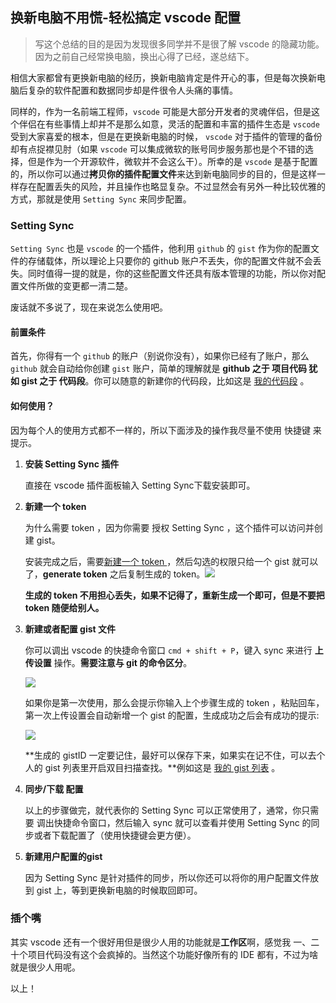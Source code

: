 ## 换新电脑不用慌-轻松搞定 vscode 配置

> 写这个总结的目的是因为发现很多同学并不是很了解 vscode 的隐藏功能。因为之前自己经常换电脑，换出心得了已经，遂总结下。

相信大家都曾有更换新电脑的经历，换新电脑肯定是件开心的事，但是每次换新电脑后复杂的软件配置和数据同步却是件很令人头痛的事情。

同样的，作为一名前端工程师，`vscode` 可能是大部分开发者的灵魂伴侣，但是这个伴侣在有些事情上却并不是那么如意，灵活的配置和丰富的插件生态是 `vscode` 受到大家喜爱的根本，但是在更换新电脑的时候， `vscode` 对于插件的管理的备份却有点捉襟见肘（如果 `vscode` 可以集成微软的账号同步服务那也是个不错的选择，但是作为一个开源软件，微软并不会这么干）。所幸的是 `vscode` 是基于配置的，所以你可以通过**拷贝你的插件配置文件**来达到新电脑同步的目的，但是这样一样存在配置丢失的风险，并且操作也略显复杂。不过显然会有另外一种比较优雅的方式，那就是使用 `Setting Sync` 来同步配置。



### Setting Sync

`Setting Sync` 也是 `vscode` 的一个插件，他利用 `github` 的 `gist` 作为你的配置文件的存储载体，所以理论上只要你的 github 账户不丢失，你的配置文件就不会丢失。同时值得一提的就是，你的这些配置文件还具有版本管理的功能，所以你对配置文件所做的变更都一清二楚。

废话就不多说了，现在来说怎么使用吧。

#### 前置条件

首先，你得有一个 `github` 的账户（别说你没有），如果你已经有了账户，那么 `github` 就会自动给你创建 `gist` 账户，简单的理解就是 **github 之于 项目代码 犹如 gist 之于 代码段**。你可以随意的新建你的代码段，比如这是 [我的代码段](https://gist.github.com/Michaelooo) 。

#### 如何使用？

因为每个人的使用方式都不一样的，所以下面涉及的操作我尽量不使用 快捷键 来提示。

1. **安装 Setting Sync 插件**

   直接在 vscode 插件面板输入 Setting Sync下载安装即可。

2. **新建一个 token**

   为什么需要 token ，因为你需要 授权 Setting Sync ，这个插件可以访问并创建 gist。 

   安装完成之后，需要[新建一个 token ](https://github.com/settings/tokens)，然后勾选的权限只给一个 gist 就可以了，**generate token** 之后复制生成的 token。![](https://shanalikhan.github.io/img/github2.PNG)

   **生成的 token 不用担心丢失，如果不记得了，重新生成一个即可，但是不要把 token 随便给别人。**

3. **新建或者配置 gist 文件**

   你可以调出 vscode 的快捷命令窗口 `cmd + shift + P`，键入 sync 来进行 **上传设置** 操作。**需要注意与 git 的命令区分**。

   ![](http://ww1.sinaimg.cn/large/86c7c947gy1fumzabi2bej20f708tdir.jpg)

   如果你是第一次使用，那么会提示你输入上个步骤生成的 token ，粘贴回车，第一次上传设置会自动新增一个 gist 的配置，生成成功之后会有成功的提示:

   ![](http://shanalikhan.github.io/img/upload2.png)

   **生成的 gistID 一定要记住，最好可以保存下来，如果实在记不住，可以去个人的 gist 列表里开启双目扫描查找。**例如这是 [我的 gist 列表](https://gist.github.com/Michaelooo) 。

4. **同步/下载 配置**

   以上的步骤做完，就代表你的 Setting Sync 可以正常使用了，通常，你只需要 调出快捷命令窗口，然后输入 sync 就可以查看并使用 Setting Sync 的同步或者下载配置了（使用快捷键会更方便）。

5. **新建用户配置的gist**

   因为 Setting Sync 是针对插件的同步，所以你还可以将你的用户配置文件放到 gist 上，等到更换新电脑的时候取回即可。



### 插个嘴

其实 vscode 还有一个很好用但是很少人用的功能就是**工作区**啊，感觉我 一、二十个项目代码没有这个会疯掉的。当然这个功能好像所有的 IDE 都有，不过为啥就是很少人用呢。



以上！